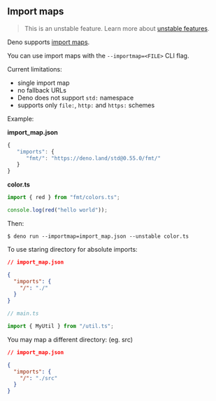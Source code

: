 ## Import maps

> This is an unstable feature. Learn more about
> [unstable features](../runtime/stability.md).

Deno supports [import maps](https://github.com/WICG/import-maps).

You can use import maps with the `--importmap=<FILE>` CLI flag.

Current limitations:

- single import map
- no fallback URLs
- Deno does not support `std:` namespace
- supports only `file:`, `http:` and `https:` schemes

Example:

**import_map.json**

```js
{
   "imports": {
      "fmt/": "https://deno.land/std@0.55.0/fmt/"
   }
}
```

**color.ts**

```ts
import { red } from "fmt/colors.ts";

console.log(red("hello world"));
```

Then:

```shell
$ deno run --importmap=import_map.json --unstable color.ts
```

To use staring directory for absolute imports:

```json
// import_map.json

{
  "imports": {
    "/": "./"
  }
}
```

```ts
// main.ts

import { MyUtil } from "/util.ts";
```

You may map a different directory: (eg. src)

```json
// import_map.json

{
  "imports": {
    "/": "./src"
  }
}
```

